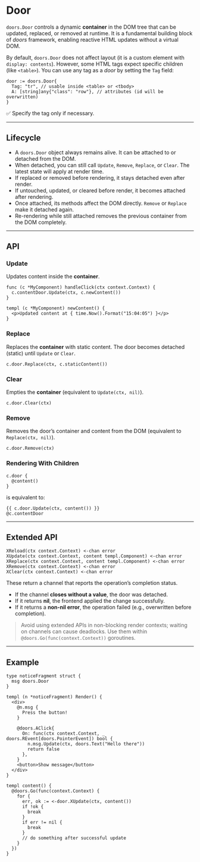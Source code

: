 # Door

`doors.Door` controls a dynamic **container** in the DOM tree that can be updated, replaced, or removed at runtime. It is a fundamental building block of *doors* framework, enabling reactive HTML updates without a virtual DOM.

By default, `doors.Door` does not affect layout (it is a custom element with `display: contents`). However, some HTML tags expect specific children (like `<table>`). You can use any tag as a *door* by setting the `Tag` field:

```templ
door := doors.Door{
  Tag: "tr", // usable inside <table> or <tbody>
  A: [string]any{"class": "row"}, // attributes (id will be overwritten)
}
```

✅ Specify the tag only if necessary.

---

## Lifecycle

- A `doors.Door` object always remains alive. It can be attached to or detached from the DOM.
- When detached, you can still call `Update`, `Remove`, `Replace`, or `Clear`. The latest state will apply at render time.
- If replaced or removed before rendering, it stays detached even after render.
- If untouched, updated, or cleared before render, it becomes attached after rendering.
- Once attached, its methods affect the DOM directly. `Remove` or `Replace` make it detached again.
- Re-rendering while still attached removes the previous container from the DOM completely.

---

## API

### Update

Updates content inside the **container**.

```templ
func (c *MyComponent) handleClick(ctx context.Context) {
  c.contentDoor.Update(ctx, c.newContent())
}

templ (c *MyComponent) newContent() {
  <p>Updated content at { time.Now().Format("15:04:05") }</p>
}
```

### Replace

Replaces the **container** with static content. The door becomes detached (static) until `Update` or `Clear`.

```templ
c.door.Replace(ctx, c.staticContent())
```

### Clear

Empties the **container** (equivalent to `Update(ctx, nil)`).

```templ
c.door.Clear(ctx)
```

### Remove

Removes the door’s container and content from the DOM (equivalent to `Replace(ctx, nil)`).

```templ
c.door.Remove(ctx)
```

### Rendering With Children

```templ
c.door {
  @content()
}
```

is equivalent to:

```templ
{{ c.door.Update(ctx, content()) }}
@c.contentDoor
```

---

## Extended API

```templ
XReload(ctx context.Context) <-chan error
XUpdate(ctx context.Context, content templ.Component) <-chan error
XReplace(ctx context.Context, content templ.Component) <-chan error
XRemove(ctx context.Context) <-chan error
XClear(ctx context.Context) <-chan error
```

These return a channel that reports the operation’s completion status.

- If the channel **closes without a value**, the door was detached.
- If it returns **nil**, the frontend applied the change successfully.
- If it returns a **non-nil error**, the operation failed (e.g., overwritten before completion).

> Avoid using extended APIs in non-blocking render contexts; waiting on channels can cause deadlocks. Use them within `@doors.Go(func(context.Context))` goroutines.

---

## Example

```templ
type noticeFragment struct {
  msg doors.Door
}

templ (n *noticeFragment) Render() {
  <div>
    @n.msg {
      Press the button!
    }

    @doors.AClick{
      On: func(ctx context.Context, _ doors.REvent[doors.PointerEvent]) bool {
        n.msg.Update(ctx, doors.Text("Hello there"))
        return false
      },
    }
    <button>Show message</button>
  </div>
}
```

```templ
templ content() {
  @doors.Go(func(context.Context) {
    for {
      err, ok := <-door.XUpdate(ctx, content())
      if !ok {
        break
      }
      if err != nil {
        break
      }
      // do something after successful update
    }
  })
}
```
